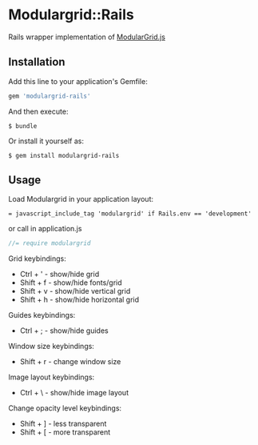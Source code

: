 # Modulargrid::Rails

Rails wrapper implementation of [ModularGrid.js](http://github.com/aishek/modulargrid)

## Installation

Add this line to your application's Gemfile:

```ruby
gem 'modulargrid-rails'
```

And then execute:

    $ bundle

Or install it yourself as:

    $ gem install modulargrid-rails

## Usage

Load Modulargrid in your application layout:

```haml
= javascript_include_tag 'modulargrid' if Rails.env == 'development'
```

or call in application.js

```javascript
//= require modulargrid
```

Grid keybindings:

* Ctrl + ' - show/hide grid
* Shift + f - show/hide fonts/grid
* Shift + v - show/hide vertical grid
* Shift + h - show/hide horizontal grid

Guides keybindings:

* Ctrl + ; - show/hide guides

Window size keybindings:

* Shift + r - change window size

Image layout keybindings:

* Ctrl + \ - show/hide image layout

Change opacity level keybindings:

* Shift + ] - less transparent
* Shift + [ - more transparent